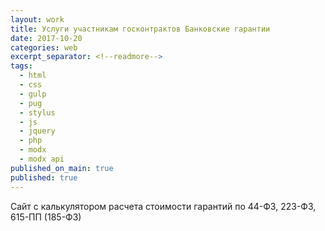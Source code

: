 ```yaml
---
layout: work
title: Услуги участникам госконтрактов Банковские гарантии
date: 2017-10-20
categories: web
excerpt_separator: <!--readmore-->
tags:
  - html
  - css
  - gulp
  - pug
  - stylus
  - js
  - jquery
  - php
  - modx
  - modx api
published_on_main: true
published: true
---
```

Сайт с калькулятором расчета стоимости гарантий по 44-ФЗ,   223-ФЗ,  615-ПП (185-ФЗ)
